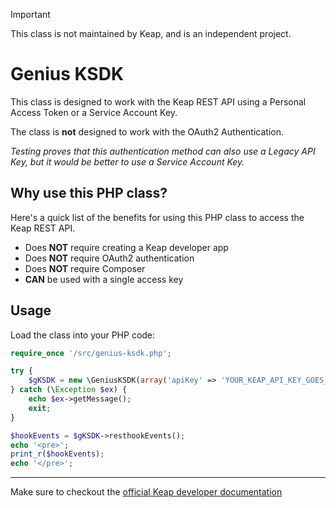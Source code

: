 > [!IMPORTANT]
> This class is not maintained by Keap, and is an independent project.

# Genius KSDK
This class is designed to work with the Keap REST API using a Personal Access 
Token or a Service Account Key.

The class is **not** designed to work with the OAuth2 Authentication.

_Testing proves that this authentication method can also use a Legacy API Key,
but it would be better to use a Service Account Key._

## Why use this PHP class?
Here's a quick list of the benefits for using this PHP class to access the Keap
REST API.

- Does **NOT** require creating a Keap developer app
- Does **NOT** require OAuth2 authentication
- Does **NOT** require Composer
- **CAN** be used with a single access key

## Usage
Load the class into your PHP code:

```php
require_once '/src/genius-ksdk.php';

try {
    $gKSDK = new \GeniusKSDK(array('apiKey' => 'YOUR_KEAP_API_KEY_GOES_HERE'));
} catch (\Exception $ex) {
    echo $ex->getMessage();
    exit;
}

$hookEvents = $gKSDK->resthookEvents();
echo '<pre>';
print_r($hookEvents);
echo '</pre>';
```

---
Make sure to checkout the [official Keap developer documentation](https://developer.infusionsoft.com/developer-guide/)